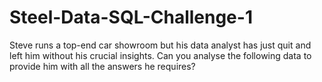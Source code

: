 # Steel-Data-SQL-Challenge-1
Steve runs a top-end car showroom but his data analyst has just quit and left him without his crucial insights.
Can you analyse the following data to provide him with all the answers he requires?
